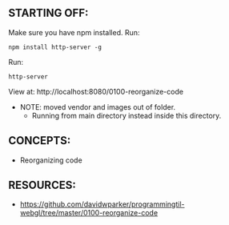 ## STARTING OFF:

Make sure you have npm installed.
Run:
```
npm install http-server -g
```

Run:
```
http-server
```

View at: http://localhost:8080/0100-reorganize-code

* NOTE: moved vendor and images out of folder.
  * Running from main directory instead inside this directory.

## CONCEPTS:

* Reorganizing code

## RESOURCES:

* https://github.com/davidwparker/programmingtil-webgl/tree/master/0100-reorganize-code
